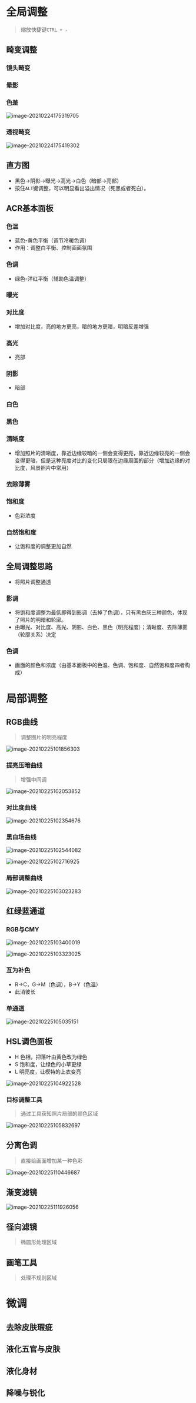 # 全局调整

> 缩放快捷键`CTRL + -`

## 畸变调整

### 镜头畸变

### 晕影

### 色差

![image-20210224175319705](image-20210224175319705.png)

### 透视畸变

![image-20210224175419302](image-20210224175419302.png)

## 直方图

- 黑色->阴影->曝光->高光->白色（暗部->亮部）
- 按住`ALT`键调整，可以明显看出溢出情况（死黑或者死白）。

## ACR基本面板

### 色温

- 蓝色-黄色平衡（调节冷暖色调）
- 作用：调整白平衡、控制画面氛围

### 色调

- 绿色-洋红平衡（辅助色温调整）

### 曝光

### 对比度

- 增加对比度，亮的地方更亮，暗的地方更暗，明暗反差增强

### 高光

- 亮部

### 阴影

- 暗部

### 白色

### 黑色

### 清晰度

- 增加照片的清晰度，靠近边缘较暗的一侧会变得更亮，靠近边缘较亮的一侧会变得更暗，但是这种亮度对比的变化只局限在边缘周围的部分（增加边缘的对比度，风景照片中常用）

### 去除薄雾

### 饱和度

- 色彩浓度

### 自然饱和度

- 让饱和度的调整更加自然

## 全局调整思路

- 将照片调整通透

### 影调

- 将饱和度调整为最低即得到影调（去掉了色调），只有黑白灰三种颜色，体现了照片的明暗和轮廓。
- 由曝光、对比度、高光、阴影、白色、黑色（明亮程度）；清晰度、去除薄雾（轮廓关系）决定

### 色调

- 画面的颜色和浓度（由基本面板中的色温、色调、饱和度、自然饱和度四者构成）

# 局部调整

## RGB曲线

> 调整图片的明亮程度

![image-20210225101856303](image-20210225101856303.png)

### 提亮压暗曲线

> 增强中间调

![image-20210225102053852](image-20210225102053852.png)

### 对比度曲线

![image-20210225102354676](image-20210225102354676.png)

### 黑白场曲线

![image-20210225102544082](image-20210225102544082.png)

![image-20210225102716925](image-20210225102716925.png)

### 局部调整曲线

![image-20210225103023283](image-20210225103023283.png)

## 红绿蓝通道

### RGB与CMY

![image-20210225103400019](image-20210225103400019.png)

![image-20210225103323025](image-20210225103323025.png)

### 互为补色

- R->C，G->M（色调），B->Y（色温）
- 此消彼长

### 单通道

![image-20210225105035151](image-20210225105035151.png)

## HSL调色面板

- H 色相，把落叶由黄色改为绿色
- S 饱和度，让绿色的小草更绿
- L 明亮度，让模特的上衣变亮

![image-20210225104922528](image-20210225104922528.png)

### 目标调整工具

> 通过工具获知照片局部的颜色区域

![image-20210225105832697](image-20210225105832697.png)

## 分离色调

> 直接给画面增加某一种色彩

![image-20210225110446687](image-20210225110446687.png)

## 渐变滤镜

![image-20210225111926056](image-20210225111926056.png)

## 径向滤镜

> 椭圆形处理区域

## 画笔工具

> 处理不规则区域

# 微调

## 去除皮肤瑕疵

## 液化五官与皮肤

## 液化身材

## 降噪与锐化